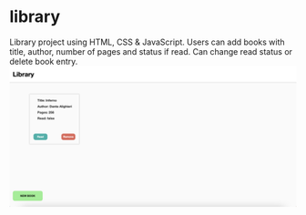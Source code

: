 # library
Library project using HTML, CSS &amp; JavaScript. Users can add books with title, author, number of pages and status if read. Can change read status or delete book entry. 
![Alt text](https://raw.githubusercontent.com/Taaaaab/personal-portfolio/main/images/library.png "Library Screenshot")
